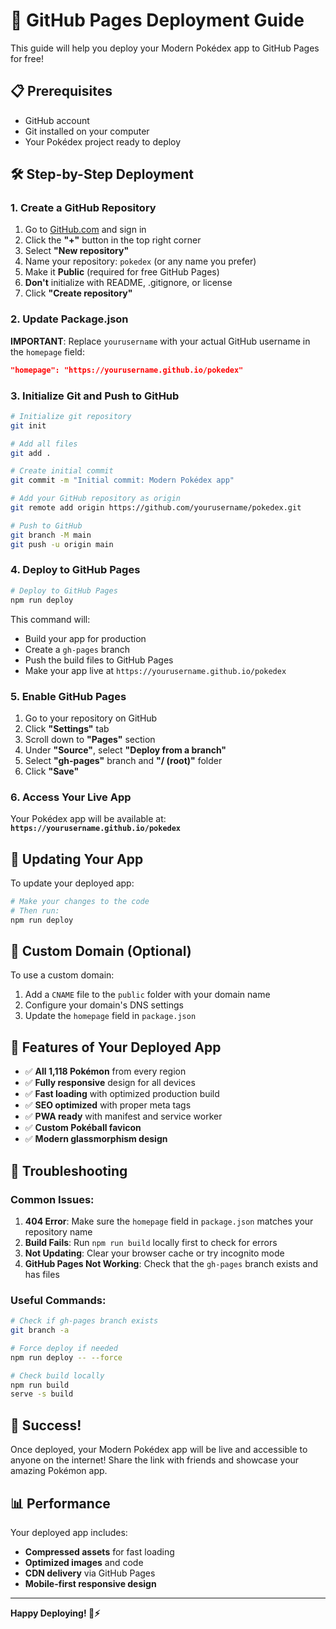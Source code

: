 # 🚀 GitHub Pages Deployment Guide

This guide will help you deploy your Modern Pokédex app to GitHub Pages for free!

## 📋 Prerequisites

- GitHub account
- Git installed on your computer
- Your Pokédex project ready to deploy

## 🛠️ Step-by-Step Deployment

### 1. Create a GitHub Repository

1. Go to [GitHub.com](https://github.com) and sign in
2. Click the **"+"** button in the top right corner
3. Select **"New repository"**
4. Name your repository: `pokedex` (or any name you prefer)
5. Make it **Public** (required for free GitHub Pages)
6. **Don't** initialize with README, .gitignore, or license
7. Click **"Create repository"**

### 2. Update Package.json

**IMPORTANT**: Replace `yourusername` with your actual GitHub username in the `homepage` field:

```json
"homepage": "https://yourusername.github.io/pokedex"
```

### 3. Initialize Git and Push to GitHub

```bash
# Initialize git repository
git init

# Add all files
git add .

# Create initial commit
git commit -m "Initial commit: Modern Pokédex app"

# Add your GitHub repository as origin
git remote add origin https://github.com/yourusername/pokedex.git

# Push to GitHub
git branch -M main
git push -u origin main
```

### 4. Deploy to GitHub Pages

```bash
# Deploy to GitHub Pages
npm run deploy
```

This command will:
- Build your app for production
- Create a `gh-pages` branch
- Push the build files to GitHub Pages
- Make your app live at `https://yourusername.github.io/pokedex`

### 5. Enable GitHub Pages

1. Go to your repository on GitHub
2. Click **"Settings"** tab
3. Scroll down to **"Pages"** section
4. Under **"Source"**, select **"Deploy from a branch"**
5. Select **"gh-pages"** branch and **"/ (root)"** folder
6. Click **"Save"**

### 6. Access Your Live App

Your Pokédex app will be available at:
**`https://yourusername.github.io/pokedex`**

## 🔄 Updating Your App

To update your deployed app:

```bash
# Make your changes to the code
# Then run:
npm run deploy
```

## 🎯 Custom Domain (Optional)

To use a custom domain:

1. Add a `CNAME` file to the `public` folder with your domain name
2. Configure your domain's DNS settings
3. Update the `homepage` field in `package.json`

## 📱 Features of Your Deployed App

- ✅ **All 1,118 Pokémon** from every region
- ✅ **Fully responsive** design for all devices
- ✅ **Fast loading** with optimized production build
- ✅ **SEO optimized** with proper meta tags
- ✅ **PWA ready** with manifest and service worker
- ✅ **Custom Pokéball favicon**
- ✅ **Modern glassmorphism design**

## 🐛 Troubleshooting

### Common Issues:

1. **404 Error**: Make sure the `homepage` field in `package.json` matches your repository name
2. **Build Fails**: Run `npm run build` locally first to check for errors
3. **Not Updating**: Clear your browser cache or try incognito mode
4. **GitHub Pages Not Working**: Check that the `gh-pages` branch exists and has files

### Useful Commands:

```bash
# Check if gh-pages branch exists
git branch -a

# Force deploy if needed
npm run deploy -- --force

# Check build locally
npm run build
serve -s build
```

## 🎉 Success!

Once deployed, your Modern Pokédex app will be live and accessible to anyone on the internet! Share the link with friends and showcase your amazing Pokémon app.

## 📊 Performance

Your deployed app includes:
- **Compressed assets** for fast loading
- **Optimized images** and code
- **CDN delivery** via GitHub Pages
- **Mobile-first responsive design**

---

**Happy Deploying! 🚀⚡**
